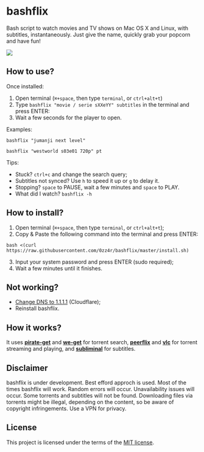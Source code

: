 # bashflix
Bash script to watch movies and TV shows on Mac OS X and Linux, with subtitles, instantaneously. Just give the name, quickly grab your popcorn and have fun!

![](https://media.giphy.com/media/mACRrW4R25kuQLexXn/giphy.gif)

## How to use?
Once installed:
1. Open terminal (```⌘+space```, then type ```terminal```, or ```ctrl+alt+t```)
2. Type ```bashflix "movie / serie sXXeYY" subtitles``` in the terminal and press ENTER:
3. Wait a few seconds for the player to open.

Examples:
```
bashflix "jumanji next level"
```
```
bashflix "westworld s03e01 720p" pt
```

Tips:
* Stuck? ```ctrl+c``` and change the search query;
* Subtitles not synced? Use ```h``` to speed it up or ```g``` to delay it.
* Stopping? ```space``` to PAUSE, wait a few minutes and ```space``` to PLAY.
* What did I watch? ```bashflix -h```

## How to install?
1. Open terminal (```⌘+space```, then type ```terminal```, or ```ctrl+alt+t```);
2. Copy & Paste the following command into the terminal and press ENTER:
```
bash <(curl https://raw.githubusercontent.com/0zz4r/bashflix/master/install.sh)
```
3. Input your system password and press ENTER (sudo required);
4. Wait a few minutes until it finishes.

## Not working?
* [Change DNS to 1.1.1.1](https://1.1.1.1/dns/) (Cloudflare);
* Reinstall bashflix.


## How it works?
It uses [**pirate-get**](https://github.com/vikstrous/pirate-get) and [**we-get**](https://github.com/rachmadaniHaryono/we-get) for torrent search, [**peerflix**](https://github.com/mafintosh/peerflix) and [**vlc**](https://github.com/videolan/vlc) for torrent streaming and playing,  and [**subliminal**](https://github.com/Diaoul/subliminal) for subtitles.

## Disclaimer
bashflix is under development. Best efford approch is used. Most of the times bashflix will work. Random errors will occur. Unavailability issues will occur. Some torrents and subtitles will not be found. Downloading files via torrents might be illegal, depending on the content, so be aware of copyright infringements. Use a VPN for privacy.

## License
This project is licensed under the terms of the [MIT license](https://github.com/0zz4r/bashflix/blob/master/LICENSE.md).
